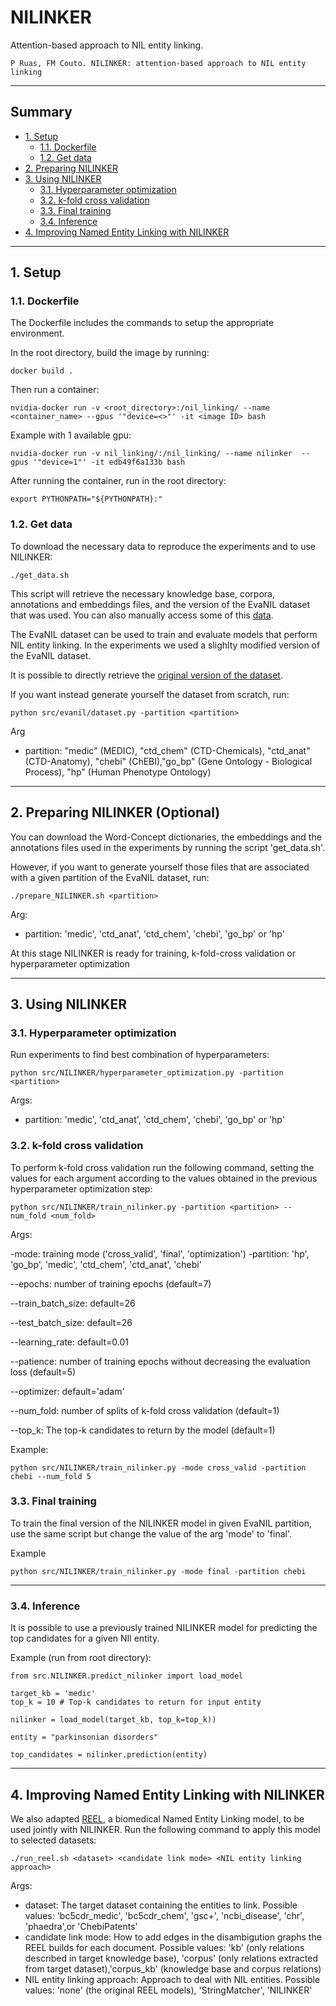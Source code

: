 # NILINKER

Attention-based approach to NIL entity linking.


```
P Ruas, FM Couto. NILINKER: attention-based approach to NIL entity linking
```

---------------------------------------------------------

## Summary
- [1. Setup](#1)
  - [1.1. Dockerfile](#1.1)
  - [1.2. Get data](#1.2)
- [2. Preparing NILINKER](#2)
- [3. Using NILINKER](#3)
  - [3.1. Hyperparameter optimization](#3.1)
  - [3.2. k-fold cross validation](#3.2)
  - [3.3. Final training](#3.3)
  - [3.4. Inference](#3.4)
- [4. Improving Named Entity Linking with NILINKER](#4)
  

---------------------------------------------------------

## 1. Setup<a name="1"></a>

### 1.1. Dockerfile<a name="1.1"></a>
The Dockerfile includes the commands to setup the appropriate environment.

In the root directory, build the image by running:

```
docker build .
```

Then run a container:

```
nvidia-docker run -v <root_directory>:/nil_linking/ --name <container_name> --gpus '"device=<>"' -it <image ID> bash  
```

Example with 1 available gpu:

```
nvidia-docker run -v nil_linking/:/nil_linking/ --name nilinker  --gpus '"device=1"' -it edb49f6a133b bash  
```

After running the container, run in the root directory:

```
export PYTHONPATH="${PYTHONPATH}:"
```

### 1.2. Get data<a name="1.2"></a>
To download the necessary data to reproduce the experiments and to use NILINKER:

```
./get_data.sh
```

This script will retrieve the necessary knowledge base, corpora, annotations and embeddings files, and the version of the EvaNIL dataset that was used. You can also manually access some of this [data](https://zenodo.org/record/5927300#.YffAyvvLdak).

The EvaNIL dataset can be used to train and evaluate models that perform NIL entity linking. 
In the experiments we used a slighlty modified version of the EvaNIL dataset.

It is possible to directly retrieve the [original version of the dataset](https://zenodo.org/record/5849231).

If you want instead generate yourself the dataset from scratch, run:

```
python src/evanil/dataset.py -partition <partition>
```

Arg
 - partition: "medic" (MEDIC), "ctd_chem" (CTD-Chemicals), "ctd_anat" (CTD-Anatomy), "chebi" (ChEBI),"go_bp" (Gene Ontology - Biological Process), "hp" (Human Phenotype Ontology)


---------------------------------------------------------

## 2. Preparing NILINKER (Optional)<a name="2"></a>

You can download the Word-Concept dictionaries, the embeddings and the annotations 
files used in the experiments by running the script 'get_data.sh'.

However, if you want to generate yourself those files that are associated with a given partition
of the EvaNIL dataset, run:

```
./prepare_NILINKER.sh <partition>
```

Arg:
- partition: 'medic', 'ctd_anat', 'ctd_chem', 'chebi', 'go_bp' or 'hp'


At this stage NILINKER is ready for training, k-fold-cross validation or hyperparameter optimization

---------------------------------------------------------

## 3. Using NILINKER<a name="3"></a>

### 3.1. Hyperparameter optimization<a name="3.1"></a>

Run experiments to find best combination of hyperparameters:

```
python src/NILINKER/hyperparameter_optimization.py -partition <partition>
```

Args:
  - partition: 'medic', 'ctd_anat', 'ctd_chem', 'chebi', 'go_bp' or 'hp'


### 3.2. k-fold cross validation<a name="3.2"></a>

To perform k-fold cross validation run the following command, setting the values for each argument according to the values obtained in the previous hyperparameter optimization step:

```
python src/NILINKER/train_nilinker.py -partition <partition> --num_fold <num_fold>
```

Args:

  -mode: training mode ('cross_valid', 'final', 'optimization')
  -partition: 'hp', 'go_bp', 'medic', 'ctd_chem', 'ctd_anat', 'chebi'     
  
  --epochs: number of training epochs (default=7)
  
  --train_batch_size: default=26
  
  --test_batch_size: default=26
  
  --learning_rate: default=0.01
  
  --patience: number of training epochs without decreasing the evaluation loss (default=5)
  
  --optimizer: default='adam'
  
  --num_fold: number of splits of k-fold cross validation (default=1)
  
  --top_k: The top-k candidates to return by the model (default=1)

Example:

```
python src/NILINKER/train_nilinker.py -mode cross_valid -partition chebi --num_fold 5
```

### 3.3. Final training<a name="3.3"></a>

To train the final version of the NILINKER model in given EvaNIL partition, use the same script but change the value of the arg 'mode' to 'final'.

Example

```
python src/NILINKER/train_nilinker.py -mode final -partition chebi
```

---------------------------------------------------------

### 3.4. Inference<a name="3.4"></a>

It is possible to use a previously trained NILINKER model for predicting the top candidates for a given NIl entity.

Example (run from root directory):

```
from src.NILINKER.predict_nilinker import load_model

target_kb = 'medic' 
top_k = 10 # Top-k candidates to return for input entity

nilinker = load_model(target_kb, top_k=top_k))

entity = "parkinsonian disorders"

top_candidates = nilinker.prediction(entity)
```

---------------------------------------------------------

## 4. Improving Named Entity Linking with NILINKER<a name="4"></a>
We also adapted [REEL](https://github.com/lasigeBioTM/REEL), a biomedical Named Entity Linking model, to be used jointly with NILINKER. Run the following command to apply this model to selected datasets:

```
./run_reel.sh <dataset> <candidate link mode> <NIL entity linking approach>
```

Args:
  - dataset: The target dataset containing the entities to link. Possible values: 'bc5cdr_medic', 'bc5cdr_chem', 'gsc+', 'ncbi_disease', 'chr', 'phaedra',or 'ChebiPatents'                                                   
  - candidate link mode: How to add edges in the disambigution graphs the REEL builds for each document. Possible values: 'kb' (only relations described in target knowledge base), 'corpus' (only relations extracted from target dataset),'corpus_kb' (knowledge base and corpus relations)                                 
  - NIL entity linking approach: Approach to deal with NIL entities. Possible values: 'none' (the original REEL models), 'StringMatcher', 'NILINKER'

